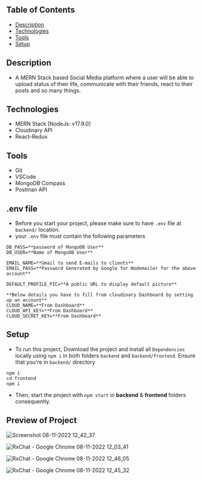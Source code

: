 ## Table of Contents
* [Description](#description)
* [Technologies](#technologies)
* [Tools](#tools)
* [Setup](#setup)

## Description
- A MERN Stack based Social Media platform where a user will be able to upload status of their life, communicate with their friends, react to their posts and so many things.

## Technologies
- MERN Stack [NodeJs: v17.9.0]
- Cloudinary API
- React-Redux

## Tools
- Git
- VSCode
- MongoDB Compass
- Postman API

## .env file
- Before you start your project, please make sure to have `.env` file at `backend/` location.
- your `.env` file must contain the following parameters
```
DB_PASS=**password of MongoDB User**
DB_USER=**Name of MongoDB User**

EMAIL_NAME=**Gmail to send E-mails to clients**
EMAIL_PASS=**Password Generated by Google for Nodemailer for the above account**

DEFAULT_PROFILE_PIC=**A public URL to display default picture**

**Below details you have to fill from cloudinary Dashboard by setting up an account**
CLOUD_NAME=**From Dashboard**
CLOUD_API_KEY=**From Dashboard**
CLOUD_SECRET_KEY=**From Dashboard**
```

## Setup
- To run this project, Download the project and install all `Dependencies` locally using `npm i` in both folders `backend` and `backend/frontend`.
Ensure that you're in `backend/` directory
```
npm i
cd frontend
npm i
```
- Then, start the project with `npm start` in **backend** & **frontend** folders consequently.

## Preview of Project
![Screenshot 08-11-2022 12_42_37](https://user-images.githubusercontent.com/85998429/211134331-666268c3-5064-4985-ad9e-9bc7876c937f.png)

![RxChat - Google Chrome 08-11-2022 12_03_41](https://user-images.githubusercontent.com/85998429/211134382-01464cdb-b666-472b-a7cc-cc04a5abb772.png)

![RxChat - Google Chrome 08-11-2022 12_46_05](https://user-images.githubusercontent.com/85998429/211134686-4b871a5e-db36-4586-bfdc-64c5d9b7f4a4.png)

![RxChat - Google Chrome 08-11-2022 12_45_32](https://user-images.githubusercontent.com/85998429/211135115-d70dff40-c6f9-47f5-a9a0-4ecadf34fbc4.png)
